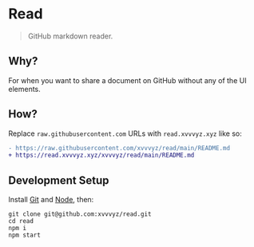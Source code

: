 # Read

> GitHub markdown reader.

## Why?

For when you want to share a document on GitHub without any of the UI elements.

## How?

Replace `raw.githubusercontent.com` URLs with `read.xvvvyz.xyz` like so:

```diff
- https://raw.githubusercontent.com/xvvvyz/read/main/README.md
+ https://read.xvvvyz.xyz/xvvvyz/read/main/README.md
```

## Development Setup

Install [Git](https://git-scm.com/book/en/v2/Getting-Started-Installing-Git) and [Node](https://nodejs.org/en/download),
then:

```shell
git clone git@github.com:xvvvyz/read.git
cd read
npm i
npm start
```
